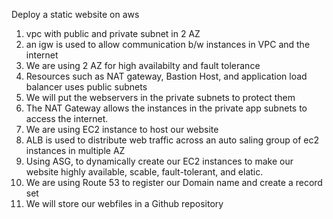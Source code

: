 Deploy a static website on aws

1. vpc with public and private subnet in 2 AZ
2. an igw is used to allow communication b/w instances in VPC and the internet
3. We are using 2 AZ for high availabilty and fault tolerance
4. Resources such as NAT gateway, Bastion Host, and application load balancer uses public subnets
5. We will put the webservers in the private subnets to protect them
6. The NAT Gateway allows the instances in the private app subnets to access the internet.
7. We are using EC2 instance to host our website 
8. ALB is used to distribute web traffic across an auto saling group of ec2 instances in multiple AZ
9. Using ASG, to dynamically create our EC2 instances to make our website highly available, scable, fault-tolerant, and elatic.
10. We are using Route 53 to register our Domain name and create a record set
11. We will store our webfiles in a Github repository
